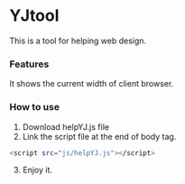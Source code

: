 # YJtool

This is a tool for helping web design.

### Features
It shows the current width of client browser.

### How to use
1. Download helpYJ.js file
2. Link the script file at the end of body tag.
```sh
<script src="js/helpYJ.js"></script>
```
3. Enjoy it.
